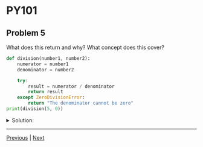 # PY101
## Problem 5

What does this return and why? What concept does this cover?

```python
def division(number1, number2):
    numerator = number1
    denominator = number2

    try:
        result = numerator / denominator
        return result
    except ZeroDivisionError:
        return "The denominator cannot be zero"
print(division(5, 0))
```

<details>
<summary>Solution:</summary>

The `division` function takes two integer arguments and attempts to divide the first by the second within a `try/except` block to catch a `ZeroDivisionError`. When called with the arguments `5` and `0`, the attempt to divide by zero raises a `ZeroDivisionError`, which is handled by the `except` block. The function then returns the string `"The denominator cannot be zero"`, which is what is printed.

Concepts covered: `try/except` blocks and `ZeroDivisionErrors`.

</details>

---

[Previous](04.md) | [Next](06.md)
